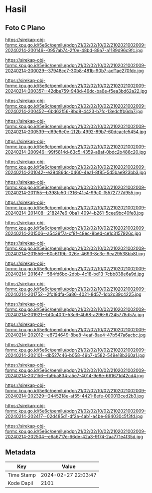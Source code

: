 # Hasil

## Foto C Plano

https://sirekap-obj-formc.kpu.go.id/5e6c/pemilu/pdpr/21/02/02/10/02/2102021002009-20240214-200146--0957ab74-2f0e-48bd-89a7-a1189d96c9fc.jpg

https://sirekap-obj-formc.kpu.go.id/5e6c/pemilu/pdpr/21/02/02/10/02/2102021002009-20240214-200029--37948cc7-30b8-481b-90b7-acf1ae270fdc.jpg

https://sirekap-obj-formc.kpu.go.id/5e6c/pemilu/pdpr/21/02/02/10/02/2102021002009-20240214-200357--42dbe759-948d-46dc-ba6e-f5ea3bd62a22.jpg

https://sirekap-obj-formc.kpu.go.id/5e6c/pemilu/pdpr/21/02/02/10/02/2102021002009-20240214-200452--6bd63f56-8bd8-4423-b7fc-13edcffb6da7.jpg

https://sirekap-obj-formc.kpu.go.id/5e6c/pemilu/pdpr/21/02/02/10/02/2102021002009-20240214-200539--d69e6e0e-2f2b-4992-89b7-60dcacfe5454.jpg

https://sirekap-obj-formc.kpu.go.id/5e6c/pemilu/pdpr/21/02/02/10/02/2102021002009-20240214-200946--99f5814d-63c5-4359-a8af-0bdc2b486c20.jpg

https://sirekap-obj-formc.kpu.go.id/5e6c/pemilu/pdpr/21/02/02/10/02/2102021002009-20240214-201042--e39486dc-0460-4ea1-8f85-5d5bae923bb3.jpg

https://sirekap-obj-formc.kpu.go.id/5e6c/pemilu/pdpr/21/02/02/10/02/2102021002009-20240214-201155--b398fc50-f316-41c4-99c0-f5572777d955.jpg

https://sirekap-obj-formc.kpu.go.id/5e6c/pemilu/pdpr/21/02/02/10/02/2102021002009-20240214-201408--218247e6-0ba1-4094-b261-5cee9bc40fe8.jpg

https://sirekap-obj-formc.kpu.go.id/5e6c/pemilu/pdpr/21/02/02/10/02/2102021002009-20240214-201506--a5439f7a-cf8f-48ec-8bed-ce1c3157926c.jpg

https://sirekap-obj-formc.kpu.go.id/5e6c/pemilu/pdpr/21/02/02/10/02/2102021002009-20240214-201556--60c6119b-026e-4693-8e3e-9ea29538bb8f.jpg

https://sirekap-obj-formc.kpu.go.id/5e6c/pemilu/pdpr/21/02/02/10/02/2102021002009-20240214-201647--584fd6bc-2dbb-4c18-bd13-7cbb838e6a9d.jpg

https://sirekap-obj-formc.kpu.go.id/5e6c/pemilu/pdpr/21/02/02/10/02/2102021002009-20240214-201752--2fc18dfa-5a86-4021-8d57-1cb2c39c4225.jpg

https://sirekap-obj-formc.kpu.go.id/5e6c/pemilu/pdpr/21/02/02/10/02/2102021002009-20240214-201921--bf0c40f0-53c6-4b68-a296-67245778d57a.jpg

https://sirekap-obj-formc.kpu.go.id/5e6c/pemilu/pdpr/21/02/02/10/02/2102021002009-20240214-202012--e8724649-8be8-4eaf-8ae4-47b547a6acbc.jpg

https://sirekap-obj-formc.kpu.go.id/5e6c/pemilu/pdpr/21/02/02/10/02/2102021002009-20240214-202101--db527c46-b058-49b7-b582-549e18b360a1.jpg

https://sirekap-obj-formc.kpu.go.id/5e6c/pemilu/pdpr/21/02/02/10/02/2102021002009-20240214-202156--fa9ba834-a5e7-4014-9e8e-661671d42cd4.jpg

https://sirekap-obj-formc.kpu.go.id/5e6c/pemilu/pdpr/21/02/02/10/02/2102021002009-20240214-202329--2445218e-af55-4421-8efe-000013ced2b3.jpg

https://sirekap-obj-formc.kpu.go.id/5e6c/pemilu/pdpr/21/02/02/10/02/2102021002009-20240214-202417--02d485d1-df2a-4ab1-a4be-894030c5f3fd.jpg

https://sirekap-obj-formc.kpu.go.id/5e6c/pemilu/pdpr/21/02/02/10/02/2102021002009-20240214-202504--e9a6717e-66de-42a3-9f74-2aa771e4f35d.jpg


## Metadata

| Key        | Value               |
| ---------- | ------------------- |
| Time Stamp | 2024-02-27 22:03:47 |
| Kode Dapil | 2101                |



